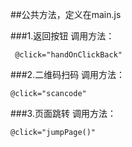 ##公共方法，定义在main.js

###1.返回按钮
调用方法：
```
 @click="handOnClickBack"
 ```

###2.二维码扫码
调用方法：
```
@click="scancode"
```
###3.页面跳转
调用方法：
```
@click="jumpPage()"
```
